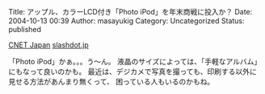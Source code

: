 Title: アップル、カラーLCD付き「Photo iPod」を年末商戦に投入か？
Date: 2004-10-13 00:39
Author: masayukig
Category: Uncategorized
Status: published

[CNET
Japan](http://japan.cnet.com/news/tech/story/0,2000047674,20075076,00.htm)
[slashdot.jp](http://slashdot.jp/mac/04/10/12/1423211.shtml?topic=11)

「Photo iPod」かぁ。。。う〜ん。
液晶のサイズによっては、「手軽なアルバム」にもなって良いのかも。
最近は、デジカメで写真を撮っても、印刷する以外に見せる方法があんまり無くって、
困っている人もいるのかもね。
